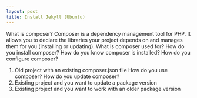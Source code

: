 ```yaml
---
layout: post
title: Install Jekyll (Ubuntu)
---
```

What is composer?
Composer is a dependency management tool for PHP. It allows you to declare the libraries your project depends on and manages them for you (installing or updating).
What is composer used for?
How do you install composer?
How do you know composer is installed?
How do you configure composer?
1.	Old project with an existing composer.json  file 
How do you use composer?
How do you update composer?
2.	Existing project and you want to update a package version 
3.	Existing project and you want to work with an older package version 
